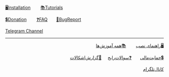 [🖥️Installation](https://github.com/hiddify/hiddify-config/wiki#installation-guide-)&nbsp;&nbsp;&nbsp;&nbsp;&nbsp;&nbsp;&nbsp;&nbsp;[📚Tutorials](https://github.com/hiddify/hiddify-config/wiki/all-tutorials-and-videos)&nbsp;&nbsp;&nbsp;&nbsp;&nbsp;&nbsp;&nbsp;&nbsp;

[💲Donation](https://github.com/hiddify/hiddify-config/wiki/Support)&nbsp;&nbsp;&nbsp;&nbsp;&nbsp;&nbsp;&nbsp;&nbsp;[❓FAQ](https://github.com/hiddify/hiddify-config/discussions/categories/q-a-%D8%B3%D9%88%D8%A7%D9%84%D8%A7%D8%AA-%D8%B1%D8%A7%DB%8C%D8%AC)&nbsp;&nbsp;&nbsp;&nbsp;&nbsp;&nbsp;&nbsp;[🐞BugReport](https://github.com/hiddify/hiddify-config/issues)&nbsp;&nbsp;&nbsp;&nbsp;&nbsp;&nbsp;&nbsp;&nbsp;

[Telegram Channel](https://t.me/hiddify)
***
<div markdown="1" dir="rtl">

[🖥️راهنمای نصب](https://github.com/hiddify/hiddify-config/wiki/Home_Fa#%D8%B1%D8%A7%D9%87%D9%86%D9%85%D8%A7%DB%8C-%D9%86%D8%B5%D8%A8-)&nbsp;&nbsp;&nbsp;&nbsp;&nbsp;&nbsp;&nbsp;&nbsp;[📚همه آموزش‌ها](https://github.com/hiddify/hiddify-config/wiki/%D9%87%D9%85%D9%87-%D8%A2%D9%85%D9%88%D8%B2%D8%B4%E2%80%8C%D9%87%D8%A7-%D9%88-%D9%88%DB%8C%D8%AF%D8%A6%D9%88%D9%87%D8%A7) &nbsp;&nbsp;&nbsp;&nbsp;&nbsp;&nbsp;&nbsp;&nbsp; 

[💲حمایت‌مالی](https://github.com/hiddify/hiddify-config/wiki/Support)&nbsp;&nbsp;&nbsp;&nbsp;&nbsp;&nbsp;&nbsp;[❓سوالات‌رایج](https://github.com/hiddify/hiddify-config/discussions/categories/q-a-%D8%B3%D9%88%D8%A7%D9%84%D8%A7%D8%AA-%D8%B1%D8%A7%DB%8C%D8%AC) &nbsp;&nbsp;&nbsp;&nbsp;[🐞گزارش‌اشکالات](https://github.com/hiddify/hiddify-config/issues)&nbsp;&nbsp;&nbsp;&nbsp;&nbsp;&nbsp;&nbsp;&nbsp;

[کانال‌تلگرام](https://t.me/hiddify)

</div>
